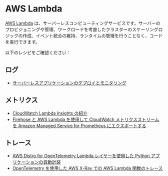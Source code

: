 # AWS Lambda

[AWS Lambda][lambda-main] は、サーバーレスコンピューティングサービスです。サーバーのプロビジョニングや管理、ワークロードを考慮したクラスターのスケーリングロジックの作成、イベント統合の維持、ランタイムの管理を行うことなく、コードを実行できます。

以下のレシピをご確認ください：




## ログ

- [サーバーレスアプリケーションのデプロイとモニタリング][aes-ws]




## メトリクス

- [CloudWatch Lambda Insights の紹介][lambda-cwi]
- [Firehose と AWS Lambda を使用して CloudWatch メトリクスストリームを Amazon Managed Service for Prometheus にエクスポートする](recipes/lambda-cw-metrics-go-amp.md)




## トレース

- [AWS Distro for OpenTelemetry Lambda レイヤーを使用した Python アプリケーションの自動計装][lambda-layer-python-xray-adot]
- [OpenTelemetry を使用した AWS X-Ray での AWS Lambda 関数のトレース][lambda-xray-adot]

[lambda-main]: https://aws.amazon.com/jp/lambda/
[aes-ws]: https://bookstore.aesworkshops.com/
[lambda-cwi]: https://aws.amazon.com/blogs/mt/introducing-cloudwatch-lambda-insights/
[lambda-xray-adot]: https://aws.amazon.com/blogs/opensource/tracing-aws-lambda-functions-in-aws-x-ray-with-opentelemetry/
[lambda-layer-python-xray-adot]: https://aws.amazon.com/blogs/opensource/auto-instrumenting-a-python-application-with-an-aws-distro-for-opentelemetry-lambda-layer/
